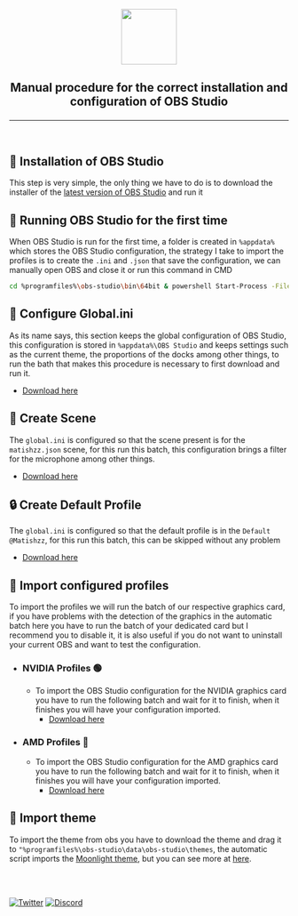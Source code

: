 <p align="center"> <img src="https://jdleongomez.info/es/post/obs/featured.png" height="100" /> </p>

##  <p align="center"> Manual procedure for the correct installation and configuration of OBS Studio </p>

---
<br>

## 🔗 Installation of OBS Studio
This step is very simple, the only thing we have to do is to download the installer of the [latest version of OBS Studio](https://obsproject.com/es/download) and run it 

## 📌 Running OBS Studio for the first time
When OBS Studio is run for the first time, a folder is created in `%appdata%` which stores the OBS Studio configuration, the strategy I take to import the profiles is to create the `.ini` and `.json` that save the configuration, we can manually open OBS and close it or run this command in CMD
```sh
cd %programfiles%\obs-studio\bin\64bit & powershell Start-Process -FilePath "obs64.exe" -WindowStyle Minimized & timeout /t 3 >nul & powershell stop-process -ProcessName obs64 -Force
```

## 🎈 Configure Global.ini
As its name says, this section keeps the global configuration of OBS Studio, this configuration is stored in `%appdata%\OBS Studio` and keeps settings such as the current theme, the proportions of the docks among other things, to run the bath that makes this procedure is necessary to first download and run it. 
* [Download here]()

## 🔌 Create Scene
The `global.ini` is configured so that the scene present is for the `matishzz.json` scene, for this run this batch, this configuration brings a filter for the microphone among other things.
* [Download here]()

## 🔒 Create Default Profile
The `global.ini` is configured so that the default profile is in the `Default @Matishzz`, for this run this batch, this can be skipped without any problem
* [Download here]()

## 🧥 Import configured profiles
To import the profiles we will run the batch of our respective graphics card, if you have problems with the detection of the graphics in the automatic batch here you have to run the batch of your dedicated card but I recommend you to disable it, it is also useful if you do not want to uninstall your current OBS and want to test the configuration. 
- ### NVIDIA Profiles 🟢
  - To import the OBS Studio configuration for the NVIDIA graphics card you have to run the following batch and wait for it to finish, when it finishes you will have your configuration imported.
      * [Download here]()

- ### AMD Profiles 🔴
   - To import the OBS Studio configuration for the AMD graphics card you have to run the following batch and wait for it to finish, when it finishes you will have your configuration imported.
       * [Download here]()

## 📝 Import theme 
To import the theme from obs you have to download the theme and drag it to `"%programfiles%\obs-studio\data\obs-studio\themes`, the automatic script imports the [Moonlight theme](https://github.com/WyzzyMoon/Moonlight/releases/tag/v1.0), but you can see more at [here](https://obsproject.com/forum/resources/categories/themes.10/).

<br>
<br>

[![Twitter](https://img.shields.io/badge/-Twitter-black?style=for-the-badge&logo=twitter)](https://twitter.com/Matishzz)
[![Discord](https://img.shields.io/badge/-Discord-black?style=for-the-badge&logo=discord)](https://discord.io/MatishzzTweaking)
